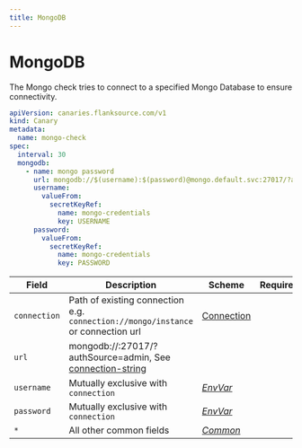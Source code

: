 ```yaml
---
title: MongoDB
---
```


# <Icon name="mongo"/> MongoDB

The Mongo check tries to connect to a specified Mongo Database to ensure connectivity.

```yaml
apiVersion: canaries.flanksource.com/v1
kind: Canary
metadata:
  name: mongo-check
spec:
  interval: 30
  mongodb:
    - name: mongo password
      url: mongodb://$(username):$(password)@mongo.default.svc:27017/?authSource=admin
      username:
        valueFrom:
          secretKeyRef:
            name: mongo-credentials
            key: USERNAME
      password:
        valueFrom:
          secretKeyRef:
            name: mongo-credentials
            key: PASSWORD

```

| Field | Description | Scheme | Required |
| ----- | ----------- | ------ | -------- |
| `connection` | Path of existing connection e.g. `connection://mongo/instance` or connection url <br/> <Commercial/> | [Connection](../../concepts/connections) | |
| `url` | mongodb://:27017/?authSource=admin, See [connection-string](https://docs.mongodb.com/manual/reference/connection-string/) |  | |
| `username` | Mutually exclusive with `connection` | [*EnvVar*](../../concepts/authentication/#envvar) | |
| `password` | Mutually exclusive with `connection` | [*EnvVar*](../../concepts/authentication/#envvar) | |
| `*` | All other common fields | [*Common*](common) | |
